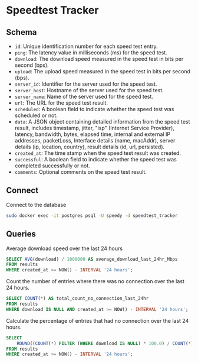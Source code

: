 # Speedtest Tracker

## Schema
- `id`: Unique identification number for each speed test entry.
- `ping`: The latency value in milliseconds (ms) for the speed test.
- `download`: The download speed measured in the speed test in bits per second (bps).
- `upload`: The upload speed measured in the speed test in bits per second (bps).
- `server_id`: Identifier for the server used for the speed test.
- `server_host`: Hostname of the server used for the speed test.
- `server_name`: Name of the server used for the speed test.
- `url`: The URL for the speed test result.
- `scheduled`: A boolean field to indicate whether the speed test was scheduled or not.
- `data`: A JSON object containing detailed information from the speed test result, includes timestamp, jitter, "isp" (Internet Service Provider), latency, bandwidth, bytes, elapsed time, internal and external IP addresses, packetLoss, Interface details (name, macAddr), server details (ip, location, country), result details (id, url, persisted).
- `created_at`: The time stamp when the speed test result was created.
- `successful`: A boolean field to indicate whether the speed test was completed successfully or not.
- `comments`: Optional comments on the speed test result.

## Connect

Connect to the database
```sh
sudo docker exec -it postgres psql -U speedy -d speedtest_tracker
```

## Queries

Average download speed over the last 24 hours
```sql
SELECT AVG(download) / 1000000 AS average_download_last_24hr_Mbps
FROM results
WHERE created_at >= NOW() - INTERVAL '24 hours';
```

Count the number of entries where there was no connection over the last 24 hours.
```sql
SELECT COUNT(*) AS total_count_no_connection_last_24hr
FROM results
WHERE download IS NULL AND created_at >= NOW() - INTERVAL '24 hours';
```

Calculate the percentage of entries that had no connection over the last 24 hours.
```sql
SELECT 
    ROUND((COUNT(*) FILTER (WHERE download IS NULL) * 100.0) / COUNT(*), 2) AS percentage_time_down
FROM results
WHERE created_at >= NOW() - INTERVAL '24 hours';
```
